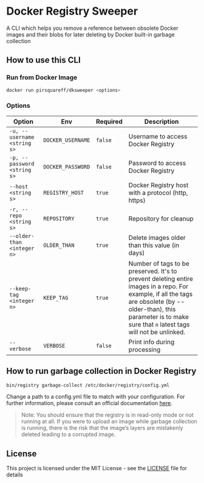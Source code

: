 # Docker Registry Sweeper

A CLI which helps you remove a reference between obsolete Docker images and their blobs for later deleting by Docker built-in garbage collection

## How to use this CLI
### Run from Docker Image
```bash
docker run pirsquareff/dksweeper <options>
```

### Options
| Option | Env | Required | Description |
|--------|-----|----------|-------------|
| ``-u, --username <string s>`` | ``DOCKER_USERNAME`` | ``false`` | Username to access Docker Registry |
| ``-p, --password <string s>``	| ``DOCKER_PASSWORD`` | ``false`` | Password to access Docker Registry |
| ``--host <string s>`` | ``REGISTRY_HOST`` | ``true`` | Docker Registry host with a protocol (http, https) |
| ``-r, --repo <string s>`` | ``REPOSITORY`` | ``true`` | Repository for cleanup |
| ``--older-than <integer n>`` | ``OLDER_THAN`` | ``true`` | Delete images older than this value (in days) |
| ``--keep-tag <integer n>`` | ``KEEP_TAG`` | ``true`` | Number of tags to be preserved. It's to prevent deleting entire images in a repo. For example, if all the tags are obsolete (by --older-than), this parameter is to make sure that ``n`` latest tags will not be unlinked. |
| ``--verbose`` | ``VERBOSE`` | ``false`` | Print info during processing |


## How to run garbage collection in Docker Registry
```bash
bin/registry garbage-collect /etc/docker/registry/config.yml
```

Change a path to a config.yml file to match with your configuration. For further information, please consult an official documentation [here](https://docs.docker.com/registry/garbage-collection/).

> Note: You should ensure that the registry is in read-only mode or not running at all. If you were to upload an image while garbage collection is running, there is the risk that the image’s layers are mistakenly deleted leading to a corrupted image.

## License

This project is licensed under the MIT License - see the [LICENSE](https://github.com/pirsquareff/dksweeper/blob/master/LICENSE) file for details

